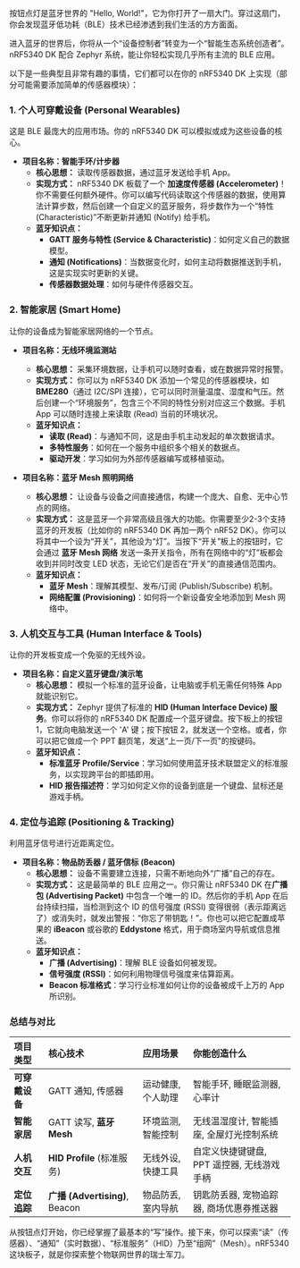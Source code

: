 按钮点灯是蓝牙世界的 "Hello, World!"，它为你打开了一扇大门。穿过这扇门，你会发现蓝牙低功耗（BLE）技术已经渗透到我们生活的方方面面。

进入蓝牙的世界后，你将从一个“设备控制者”转变为一个“智能生态系统创造者”。nRF5340 DK 配合 Zephyr 系统，能让你轻松实现几乎所有主流的 BLE 应用。

以下是一些典型且非常有趣的事情，它们都可以在你的 nRF5340 DK 上实现（部分可能需要添加简单的传感器模块）：

### 1. 个人可穿戴设备 (Personal Wearables)

这是 BLE 最庞大的应用市场。你的 nRF5340 DK 可以模拟或成为这些设备的核心。

*   **项目名称：智能手环/计步器**
    *   **核心思想：** 读取传感器数据，通过蓝牙发送给手机 App。
    *   **实现方式：** nRF5340 DK 板载了一个 **加速度传感器 (Accelerometer)**！你不需要任何额外硬件。你可以编写代码读取这个传感器的数据，使用算法计算步数，然后创建一个自定义的蓝牙服务，将步数作为一个“特性 (Characteristic)”不断更新并通知 (Notify) 给手机。
    *   **蓝牙知识点：**
        *   **GATT 服务与特性 (Service & Characteristic)**：如何定义自己的数据模型。
        *   **通知 (Notifications)**：当数据变化时，如何主动将数据推送到手机，这是实现实时更新的关键。
        *   **传感器数据处理**：如何与硬件传感器交互。

### 2. 智能家居 (Smart Home)

让你的设备成为智能家居网络的一个节点。

*   **项目名称：无线环境监测站**
    *   **核心思想：** 采集环境数据，让手机可以随时查看，或在数据异常时报警。
    *   **实现方式：** 你可以为 nRF5340 DK 添加一个常见的传感器模块，如 **BME280**（通过 I2C/SPI 连接），它可以同时测量温度、湿度和气压。然后创建一个“环境服务”，包含三个不同的特性分别对应这三个数据。手机 App 可以随时连接上来读取 (Read) 当前的环境状况。
    *   **蓝牙知识点：**
        *   **读取 (Read)**：与通知不同，这是由手机主动发起的单次数据请求。
        *   **多特性服务**：如何在一个服务中组织多个相关的数据点。
        *   **驱动开发**：学习如何为外部传感器编写或移植驱动。

*   **项目名称：蓝牙 Mesh 照明网络**
    *   **核心思想：** 让设备与设备之间直接通信，构建一个庞大、自愈、无中心节点的网络。
    *   **实现方式：** 这是蓝牙一个非常高级且强大的功能。你需要至少2-3个支持蓝牙的开发板（比如你的 nRF5340 DK 再加一两个 nRF52 DK）。你可以将其中一个设为“开关”，其他设为“灯”。当按下“开关”板上的按钮时，它会通过 **蓝牙 Mesh 网络** 发送一条开关指令，所有在网络中的“灯”板都会收到并同时改变 LED 状态，无论它们是否在“开关”的直接通信范围内。
    *   **蓝牙知识点：**
        *   **蓝牙 Mesh**：理解其模型、发布/订阅 (Publish/Subscribe) 机制。
        *   **网络配置 (Provisioning)**：如何将一个新设备安全地添加到 Mesh 网络中。

### 3. 人机交互与工具 (Human Interface & Tools)

让你的开发板变成一个免驱的无线外设。

*   **项目名称：自定义蓝牙键盘/演示笔**
    *   **核心思想：** 模拟一个标准的蓝牙设备，让电脑或手机无需任何特殊 App 就能识别它。
    *   **实现方式：** Zephyr 提供了标准的 **HID (Human Interface Device) 服务**。你可以将你的 nRF5340 DK 配置成一个蓝牙键盘。按下板上的按钮 1，它就向电脑发送一个 'A' 键；按下按钮 2，就发送一个空格。或者，你可以把它做成一个 PPT 翻页笔，发送“上一页/下一页”的按键码。
    *   **蓝牙知识点：**
        *   **标准蓝牙 Profile/Service**：学习如何使用蓝牙技术联盟定义的标准服务，以实现跨平台的即插即用。
        *   **HID 报告描述符**：学习如何定义你的设备到底是一个键盘、鼠标还是游戏手柄。

### 4. 定位与追踪 (Positioning & Tracking)

利用蓝牙信号进行近距离定位。

*   **项目名称：物品防丢器 / 蓝牙信标 (Beacon)**
    *   **核心思想：** 设备不需要建立连接，只需不断地向外“广播”自己的存在。
    *   **实现方式：** 这是最简单的 BLE 应用之一。你只需让 nRF5340 DK 在**广播包 (Advertising Packet)** 中包含一个唯一的 ID。然后你的手机 App 在后台持续扫描，当检测到这个 ID 的信号强度 (RSSI) 变得很弱（表示距离远了）或消失时，就发出警报：“你忘了带钥匙！”。你也可以把它配置成苹果的 **iBeacon** 或谷歌的 **Eddystone** 格式，用于商场室内导航或信息推送。
    *   **蓝牙知识点：**
        *   **广播 (Advertising)**：理解 BLE 设备如何被发现。
        *   **信号强度 (RSSI)**：如何利用物理信号强度来估算距离。
        *   **Beacon 标准格式**：学习行业标准如何让你的设备被成千上万的 App 所识别。

### 总结与对比

| 项目类型 | 核心技术 | 应用场景 | 你能创造什么 |
| :--- | :--- | :--- | :--- |
| **可穿戴设备** | GATT 通知, 传感器 | 运动健康, 个人助理 | 智能手环, 睡眠监测器, 心率计 |
| **智能家居** | GATT 读写, **蓝牙 Mesh** | 环境监测, 智能控制 | 无线温湿度计, 智能插座, 全屋灯光控制系统 |
| **人机交互** | **HID Profile** (标准服务) | 无线外设, 快捷工具 | 自定义快捷键键盘, PPT 遥控器, 无线游戏手柄 |
| **定位追踪** | **广播 (Advertising)**, Beacon | 物品防丢, 室内导航 | 钥匙防丢器, 宠物追踪器, 商场优惠券推送器 |

从按钮点灯开始，你已经掌握了最基本的“写”操作。接下来，你可以探索“读”（传感器）、“通知”（实时数据）、“标准服务”（HID）乃至“组网”（Mesh）。nRF5340 这块板子，就是你探索整个物联网世界的瑞士军刀。
